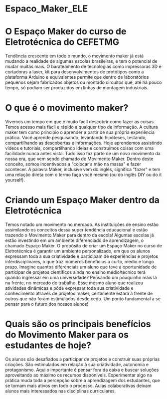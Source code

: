 # Espaco_Maker_ELE

# O Espaço Maker do curso de Eletrotécnica do CEFETMG

Tendência crescente em todo o mundo, o movimento maker já está mudando a realidade de algumas escolas brasileiras, e tem o potencial de mudar muitas mais. O barateamento de tecnologias como impressoras 3D e cortadoras a laser, kit para desenvolvimentos de protótipos como a plataforma Arduino e equivalentes permite que dentro de laboratórios pequenos sejam fabricados objetos ou montado circuitos que, até há pouco tempo, só podiam ser produzidos em linhas de montagem industriais.

# O que é o movimento maker?  

Vivemos um tempo em que é muito fácil descobrir como fazer as coisas. Temos acesso mais fácil e rápido a qualquer tipo de informação. A cultura maker tem como princípio o aprender a partir de sua própria experiência prática. Você aprende pesquisando, levantando hipóteses, testando, compartilhando as descobertas e informações. Hoje aprendemos assistindo vídeos e tutoriais, compartilhando ideias e construímos coisas com uma facilidade nunca antes vista.
Tudo isso faz parte de um novo movimento da nossa era, que vem sendo chamado de Movimento Maker. Dentro deste conceito, somos incentivados a "colocar a mão na massa" e fazer acontecer. A palavra Maker, inclusive vem do inglês, significa "fazer" e tem uma relação direta com o termo faça você mesmo (ou do inglês DIY ou do it yourself).

# Criando um Espaço Maker dentro da Eletrotécnica  

Temos notado um movimento no mercado. As instituições de ensino estão assimilando os conceitos dessa super tendência educacional e estão trazendo o Movimento Maker para dentro da escola! Algumas escolas já estão investindo em um ambiente diferenciado de aprendizagem, o chamado Espaço Maker. 
O propósito de criar um Espaço Maker no curso de Eletrotécnica é garantir um ambiente personalizado, em que os alunos expressam toda a sua criatividade e participam de experiências e projetos interdisciplinares, o que traz inúmeros benefícios a curto, médio e longo prazo.
Imagine quantos diferenciais um aluno que teve a oportunidade de participar de projetos científicos ainda no ensino médio/técnico terá quando ingressar em uma universidade? Pensando um pouquinho mais lá na frente, no mercado de trabalho. Esse mesmo aluno que realizou atividades dinâmicas e pôde expressar toda sua criatividade e conhecimento através de projetos maker, certamente estará à frente de outros que não foram estimulados desde cedo. Um ponto fundamental a se pensar para o futuro dos nossos alunos!

# Quais são os principais benefícios do Movimento Maker para os estudantes de hoje?

Os alunos são desafiados a participar de projetos e construir suas próprias criações. São estimulados em relação à sua criatividade, autonomia e protagonismo. Aqui o importante é pensar fora da caixa e buscar soluções aproveitando ao máximo os recursos disponíveis. Experimentar algo na prática muda toda a percepção sobre a aprendizagem dos estudantes, que se tornam mais ativos em todo o processo. Aulas colaborativas deixam alunos mais interessados nas disciplinas curriculares.





